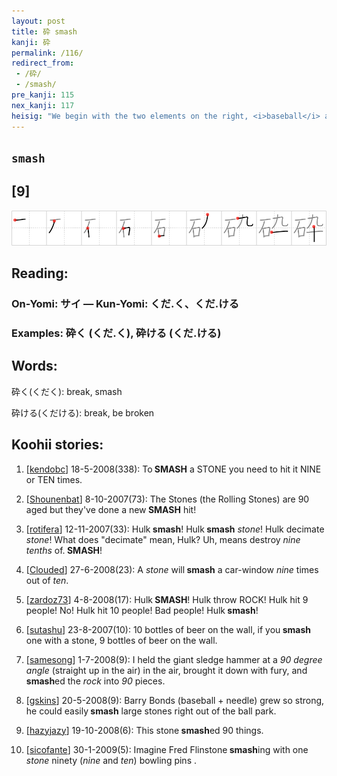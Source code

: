 ```yaml
---
layout: post
title: 砕 smash
kanji: 砕
permalink: /116/
redirect_from:
 - /砕/
 - /smash/
pre_kanji: 115
nex_kanji: 117
heisig: "We begin with the two elements on the right, <i>baseball</i> and <i>needle</i>. Since they will be coming together from time to time, let us give the two of them the sense of a <i>game of cricket</i> in which a <i>needle</i> is laid across the wicket. Then imagine using a <i>rock</i> for a ball. A <b>smash</b> hit would probably splinter the bat in all directions, and a <b>smashing</b> pitch would do the same with the <i>needle</i> wicket."
---
```


## `smash`

## [9]

<div class="stroke"><img src="../images/E7A095.png" /></div>

## Reading:

### On-Yomi: サイ &mdash; Kun-Yomi: くだ.く、くだ.ける

### Examples: 砕く (くだ.く), 砕ける (くだ.ける)

## Words:

砕く(くだく): break, smash

砕ける(くだける): break, be broken

## Koohii stories:

1) [<a href="http://kanji.koohii.com/profile/kendobc">kendobc</a>] 18-5-2008(338): To<strong> SMASH</strong> a STONE you need to hit it NINE or TEN times. 

2) [<a href="http://kanji.koohii.com/profile/Shounenbat">Shounenbat</a>] 8-10-2007(73): The Stones (the Rolling Stones) are 90 aged but they&#039;ve done a new<strong> SMASH</strong> hit! 

3) [<a href="http://kanji.koohii.com/profile/rotifera">rotifera</a>] 12-11-2007(33): Hulk<strong> smash</strong>! Hulk<strong> smash</strong> <em>stone</em>! Hulk decimate <em>stone</em>! What does &quot;decimate&quot; mean, Hulk? Uh, means destroy <em>nine</em> <em>tenths</em> of.<strong> SMASH</strong>! 

4) [<a href="http://kanji.koohii.com/profile/Clouded">Clouded</a>] 27-6-2008(23): A <em>stone</em> will<strong> smash</strong> a car-window <em>nine</em> times out of <em>ten</em>. 

5) [<a href="http://kanji.koohii.com/profile/zardoz73">zardoz73</a>] 4-8-2008(17): Hulk<strong> SMASH</strong>! Hulk throw ROCK! Hulk hit 9 people! No! Hulk hit 10 people! Bad people! Hulk<strong> smash</strong>! 

6) [<a href="http://kanji.koohii.com/profile/sutashu">sutashu</a>] 23-8-2007(10): 10 bottles of beer on the wall, if you<strong> smash</strong> one with a stone, 9 bottles of beer on the wall. 

7) [<a href="http://kanji.koohii.com/profile/samesong">samesong</a>] 1-7-2008(9): I held the giant sledge hammer at a <em>90 degree angle</em> (straight up in the air) in the air, brought it down with fury, and<strong> smash</strong>ed the <em>rock</em> into <em>90</em> pieces. 

8) [<a href="http://kanji.koohii.com/profile/gskins">gskins</a>] 20-5-2008(9): Barry Bonds (baseball + needle) grew so strong, he could easily<strong> smash</strong> large stones right out of the ball park. 

9) [<a href="http://kanji.koohii.com/profile/hazyjazy">hazyjazy</a>] 19-10-2008(6): This stone<strong> smash</strong>ed 90 things. 

10) [<a href="http://kanji.koohii.com/profile/sicofante">sicofante</a>] 30-1-2009(5): Imagine Fred Flinstone<strong> smash</strong>ing with one <em>stone</em> ninety (<em>nine</em> and <em>ten</em>) bowling pins . 
